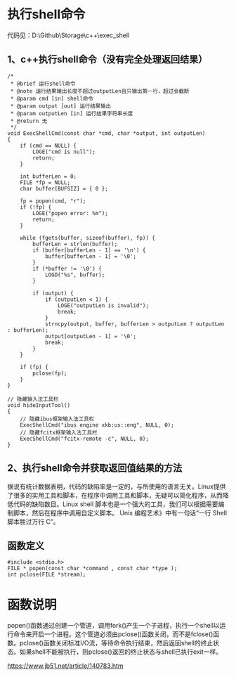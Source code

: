# 执行shell命令

代码见：D:\Github\Storage\c++\exec_shell

## 1、c++执行shell命令（没有完全处理返回结果）
```
/*
 * @brief 运行shell命令
 * @note 运行结果输出长度不超过outputLen且只输出第一行，超过会截断
 * @param cmd [in] shell命令
 * @param output [out] 运行结果输出
 * @param outputLen [in] 运行结果字符串长度
 * @return 无
 */
void ExecShellCmd(const char *cmd, char *output, int outputLen)
{
    if (cmd == NULL) {
        LOGE("cmd is null");
        return;
    }

    int bufferLen = 0;
    FILE *fp = NULL;
    char buffer[BUFSIZ] = { 0 };

    fp = popen(cmd, "r");
    if (!fp) {
        LOGE("popen error: %m");
        return;
    }

    while (fgets(buffer, sizeof(buffer), fp)) {
        bufferLen = strlen(buffer);
        if (buffer[bufferLen - 1] == '\n') {
            buffer[bufferLen - 1] = '\0';
        }
        if (*buffer != '\0') {
            LOGD("%s", buffer);
        }

        if (output) {
            if (outputLen < 1) {
                LOGE("outputLen is invalid");
                break;
            }
            strncpy(output, buffer, bufferLen > outputLen ? outputLen : bufferLen);
            output[outputLen - 1] = '\0';
            break;
        }
    }

    if (fp) {
        pclose(fp);
    }
}

// 隐藏输入法工具栏
void hideInputTool()
{
    // 隐藏ibus框架输入法工具栏
    ExecShellCmd("ibus engine xkb:us::eng", NULL, 0);
    // 隐藏fcitx框架输入法工具栏
    ExecShellCmd("fcitx-remote -c", NULL, 0);
}
```

## 2、执行shell命令并获取返回值结果的方法
据说有统计数据表明，代码的缺陷率是一定的，与所使用的语言无关。Linux提供了很多的实用工具和脚本，在程序中调用工具和脚本，无疑可以简化程序，从而降低代码的缺陷数目。Linux shell 脚本也是一个强大的工具，我们可以根据需要编制脚本，然后在程序中调用自定义脚本。
Unix 编程艺术》中有一句话“一行 Shell 脚本胜过万行 C”。


## 函数定义
```
#include <stdio.h>
FILE * popen(const char *command , const char *type );
int pclose(FILE *stream);
```
# 函数说明
popen()函数通过创建一个管道，调用fork()产生一个子进程，执行一个shell以运行命令来开启一个进程。这个管道必须由pclose()函数关闭，而不是fclose()函数。pclose()函数关闭标准I/O流，等待命令执行结束，然后返回shell的终止状态。如果shell不能被执行，则pclose()返回的终止状态与shell已执行exit一样。

https://www.jb51.net/article/140783.htm
